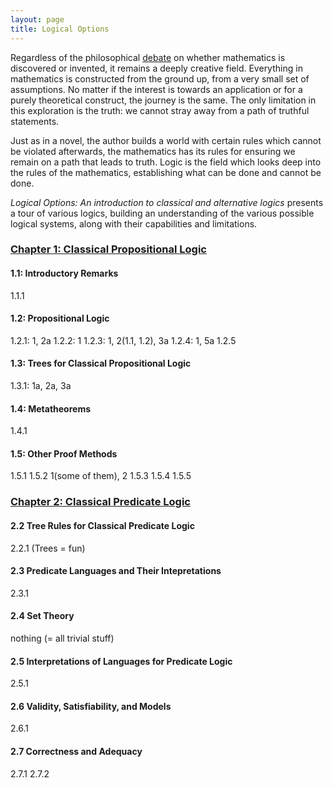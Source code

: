 ```yaml
---
layout: page
title: Logical Options
---
```


Regardless of the philosophical
[debate](https://www.cambridge.org/core/journals/think/article/mathematics-discovery-or-invention/D95CA7FFC636B147C9BD17F1409BAD36) on whether mathematics is discovered or invented, it remains
a deeply creative field. Everything in mathematics is constructed from the
ground up, from a very small set of assumptions. No matter if the interest is
towards an application or for a purely theoretical construct, the journey is
the same. The only limitation in this exploration is the truth: we cannot stray
away from a path of truthful statements.

Just as in a novel, the author builds a world with certain rules which cannot
be violated afterwards, the mathematics has its rules for ensuring we remain on
a path that leads to truth. Logic is the field which looks deep into the rules
of the mathematics, establishing what can be done and cannot be done.

*Logical Options: An introduction to classical and alternative logics* presents
a tour of various logics, building an understanding of the various possible
logical systems, along with their capabilities and limitations.

### [Chapter 1: Classical Propositional Logic](https://paul92.github.io/books/bell/chap1_classicalPropositionalLogic)

#### 1.1: Introductory Remarks
1.1.1

#### 1.2: Propositional Logic
1.2.1: 1, 2a
1.2.2: 1
1.2.3: 1, 2(1.1, 1.2), 3a
1.2.4: 1, 5a
1.2.5

#### 1.3: Trees for Classical Propositional Logic
1.3.1: 1a, 2a, 3a

#### 1.4: Metatheorems
1.4.1

#### 1.5: Other Proof Methods
1.5.1
1.5.2 1(some of  them), 2
1.5.3
1.5.4
1.5.5

### [Chapter 2: Classical Predicate Logic](https://paul92.github.io/books/bell/chap2_classicalPredicateLogic)

#### 2.2 Tree Rules for Classical Predicate Logic
2.2.1 (Trees = fun)

#### 2.3 Predicate Languages and Their Intepretations
2.3.1

#### 2.4 Set Theory
nothing (= all trivial stuff)

#### 2.5 Interpretations of Languages for Predicate Logic
2.5.1

#### 2.6 Validity, Satisfiability, and Models
2.6.1

#### 2.7 Correctness and Adequacy
2.7.1
2.7.2
